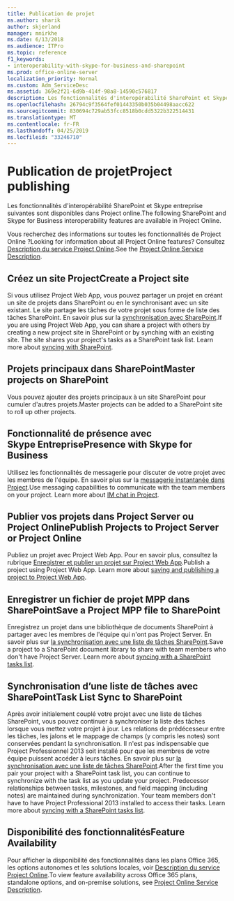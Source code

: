 ```yaml
---
title: Publication de projet
ms.author: sharik
author: skjerland
manager: mnirkhe
ms.date: 6/13/2018
ms.audience: ITPro
ms.topic: reference
f1_keywords:
- interoperability-with-skype-for-business-and-sharepoint
ms.prod: office-online-server
localization_priority: Normal
ms.custom: Adm_ServiceDesc
ms.assetid: 369e2f21-6d9b-414f-98a8-14590c576817
description: Les fonctionnalités d'interopérabilité SharePoint et Skype entreprise suivantes sont disponibles dans Project online.
ms.openlocfilehash: 26794c9f3564fef01443350b035b04498aacc622
ms.sourcegitcommit: 830694c729ab53fcc8518b0cdd5322b322514431
ms.translationtype: MT
ms.contentlocale: fr-FR
ms.lasthandoff: 04/25/2019
ms.locfileid: "33246710"
---
```

# <a name="project-publishing"></a><span data-ttu-id="4b42a-103">Publication de projet</span><span class="sxs-lookup"><span data-stu-id="4b42a-103">Project publishing</span></span>

<span data-ttu-id="4b42a-104">Les fonctionnalités d'interopérabilité SharePoint et Skype entreprise suivantes sont disponibles dans Project online.</span><span class="sxs-lookup"><span data-stu-id="4b42a-104">The following SharePoint and Skype for Business interoperability features are available in Project Online.</span></span>
  
<span data-ttu-id="4b42a-105">Vous recherchez des informations sur toutes les fonctionnalités de Project Online ?</span><span class="sxs-lookup"><span data-stu-id="4b42a-105">Looking for information about all Project Online features?</span></span> <span data-ttu-id="4b42a-106">Consultez [Description du service Project Online](project-online-service-description.md).</span><span class="sxs-lookup"><span data-stu-id="4b42a-106">See the [Project Online Service Description](project-online-service-description.md).</span></span>
  
## <a name="create-a-project-site"></a><span data-ttu-id="4b42a-107">Créez un site Project</span><span class="sxs-lookup"><span data-stu-id="4b42a-107">Create a Project site</span></span>
<span data-ttu-id="4b42a-108"><a name="bkmk_CreateProjectsite"> </a></span><span class="sxs-lookup"><span data-stu-id="4b42a-108"></span></span>

<span data-ttu-id="4b42a-p102">Si vous utilisez Project Web App, vous pouvez partager un projet en créant un site de projets dans SharePoint ou en le synchronisant avec un site existant. Le site partage les tâches de votre projet sous forme de liste des tâches SharePoint. En savoir plus sur la [synchronisation avec SharePoint](https://go.microsoft.com/fwlink/p/?LinkId=271352).</span><span class="sxs-lookup"><span data-stu-id="4b42a-p102">If you are using Project Web App, you can share a project with others by creating a new project site in SharePoint or by synching with an existing site. The site shares your project's tasks as a SharePoint task list. Learn more about [syncing with SharePoint](https://go.microsoft.com/fwlink/p/?LinkId=271352).</span></span>
  
## <a name="master-projects-on-sharepoint"></a><span data-ttu-id="4b42a-112">Projets principaux dans SharePoint</span><span class="sxs-lookup"><span data-stu-id="4b42a-112">Master projects on SharePoint</span></span>
<span data-ttu-id="4b42a-113"><a name="bkmk_MasterprojectsonSharePoint"> </a></span><span class="sxs-lookup"><span data-stu-id="4b42a-113"></span></span>

<span data-ttu-id="4b42a-114">Vous pouvez ajouter des projets principaux à un site SharePoint pour cumuler d'autres projets.</span><span class="sxs-lookup"><span data-stu-id="4b42a-114">Master projects can be added to a SharePoint site to roll up other projects.</span></span> 
  
## <a name="presence-with-skype-for-business"></a><span data-ttu-id="4b42a-115">Fonctionnalité de présence avec Skype Entreprise</span><span class="sxs-lookup"><span data-stu-id="4b42a-115">Presence with Skype for Business</span></span>
<span data-ttu-id="4b42a-116"><a name="bkmk_PresencewithLync"> </a></span><span class="sxs-lookup"><span data-stu-id="4b42a-116"></span></span>

<span data-ttu-id="4b42a-p103">Utilisez les fonctionnalités de messagerie pour discuter de votre projet avec les membres de l'équipe. En savoir plus sur la [messagerie instantanée dans Project](https://go.microsoft.com/fwlink/p/?LinkId=271351).</span><span class="sxs-lookup"><span data-stu-id="4b42a-p103">Use messaging capabilities to communicate with the team members on your project. Learn more about [IM chat in Project](https://go.microsoft.com/fwlink/p/?LinkId=271351).</span></span>
  
## <a name="publish-projects-to-project-server-or-project-online"></a><span data-ttu-id="4b42a-119">Publier vos projets dans Project Server ou Project Online</span><span class="sxs-lookup"><span data-stu-id="4b42a-119">Publish Projects to Project Server or Project Online</span></span>
<span data-ttu-id="4b42a-120"><a name="bkmk_PublishProjectstoServerOnline"> </a></span><span class="sxs-lookup"><span data-stu-id="4b42a-120"></span></span>

<span data-ttu-id="4b42a-p104">Publiez un projet avec Project Web App. Pour en savoir plus, consultez la rubrique [Enregistrer et publier un projet sur Project Web App](https://go.microsoft.com/fwlink/p/?LinkId=271354).</span><span class="sxs-lookup"><span data-stu-id="4b42a-p104">Publish a project using Project Web App. Learn more about [saving and publishing a project to Project Web App](https://go.microsoft.com/fwlink/p/?LinkId=271354).</span></span>
  
## <a name="save-a-project-mpp-file-to-sharepoint"></a><span data-ttu-id="4b42a-123">Enregistrer un fichier de projet MPP dans SharePoint</span><span class="sxs-lookup"><span data-stu-id="4b42a-123">Save a Project MPP file to SharePoint</span></span>
<span data-ttu-id="4b42a-124"><a name="bkmk_SavefiletoSharePoint"> </a></span><span class="sxs-lookup"><span data-stu-id="4b42a-124"></span></span>

<span data-ttu-id="4b42a-p105">Enregistrez un projet dans une bibliothèque de documents SharePoint à partager avec les membres de l'équipe qui n'ont pas Project Server. En savoir plus sur [la synchronisation avec une liste de tâches SharePoint](https://go.microsoft.com/fwlink/p/?LinkId=271353).</span><span class="sxs-lookup"><span data-stu-id="4b42a-p105">Save a project to a SharePoint document library to share with team members who don't have Project Server. Learn more about [syncing with a SharePoint tasks list](https://go.microsoft.com/fwlink/p/?LinkId=271353).</span></span>
  
## <a name="task-list-sync-to-sharepoint"></a><span data-ttu-id="4b42a-127">Synchronisation d’une liste de tâches avec SharePoint</span><span class="sxs-lookup"><span data-stu-id="4b42a-127">Task List Sync to SharePoint</span></span>
<span data-ttu-id="4b42a-128"><a name="bkmk_TaskListSynctoSharePoint"> </a></span><span class="sxs-lookup"><span data-stu-id="4b42a-128"></span></span>

<span data-ttu-id="4b42a-p106">Après avoir initialement couplé votre projet avec une liste de tâches SharePoint, vous pouvez continuer à synchroniser la liste des tâches lorsque vous mettez votre projet à jour. Les relations de prédécesseur entre les tâches, les jalons et le mappage de champs (y compris les notes) sont conservées pendant la synchronisation. Il n'est pas indispensable que Project Professionnel 2013 soit installé pour que les membres de votre équipe puissent accéder à leurs tâches. En savoir plus sur [la synchronisation avec une liste de tâches SharePoint](https://go.microsoft.com/fwlink/p/?LinkId=271353).</span><span class="sxs-lookup"><span data-stu-id="4b42a-p106">After the first time you pair your project with a SharePoint task list, you can continue to synchronize with the task list as you update your project. Predecessor relationships between tasks, milestones, and field mapping (including notes) are maintained during synchronization. Your team members don't have to have Project Professional 2013 installed to access their tasks. Learn more about [syncing with a SharePoint tasks list](https://go.microsoft.com/fwlink/p/?LinkId=271353).</span></span>
  
## <a name="feature-availability"></a><span data-ttu-id="4b42a-133">Disponibilité des fonctionnalités</span><span class="sxs-lookup"><span data-stu-id="4b42a-133">Feature Availability</span></span>
<span data-ttu-id="4b42a-134"><a name="bkmk_TaskListSynctoSharePoint"> </a></span><span class="sxs-lookup"><span data-stu-id="4b42a-134"></span></span>

<span data-ttu-id="4b42a-135">Pour afficher la disponibilité des fonctionnalités dans les plans Office 365, les options autonomes et les solutions locales, voir [Description du service Project Online](project-online-service-description.md).</span><span class="sxs-lookup"><span data-stu-id="4b42a-135">To view feature availability across Office 365 plans, standalone options, and on-premise solutions, see [Project Online Service Description](project-online-service-description.md).</span></span>
  

